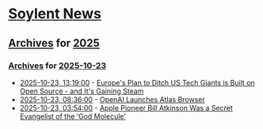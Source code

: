 # [Soylent News](../../../README.md)

## [Archives](../../index.md) for [2025](../index.md)

### [Archives](../../index.md) for [2025-10-23](index.md)

* [2025-10-23, 13:19:00](https://soylentnews.org/article.pl?sid=25/10/22/126221&from=rss) - [Europe's Plan to Ditch US Tech Giants is Built on Open Source - and It's Gaining Steam](https://soylentnews.org/article.pl?sid=25/10/22/126221&from=rss)
* [2025-10-23, 08:36:00](https://soylentnews.org/article.pl?sid=25/10/22/0317230&from=rss) - [OpenAI Launches Atlas Browser](https://soylentnews.org/article.pl?sid=25/10/22/0317230&from=rss)
* [2025-10-23, 03:54:00](https://soylentnews.org/article.pl?sid=25/10/22/0311232&from=rss) - [Apple Pioneer Bill Atkinson Was a Secret Evangelist of the ‘God Molecule’](https://soylentnews.org/article.pl?sid=25/10/22/0311232&from=rss)
